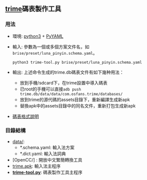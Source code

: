 ## [trime]碼表製作工具

### 用法
- 環境: [python3] + [PyYAML]
- 輸入: 參數為一個或多個方案文件名，如`brise/preset/luna_pinyin.schema.yaml`。

  `python3 trime-tool.py brise/preset/luna_pinyin.schema.yaml`

- 輸出: 上述命令生成的trime.db碼表文件有如下幾种用法：
  - 放到手機/sdcard下，在trime設置中導入碼表
  - 已root的手機可以直接`adb push trime.db/data/data/com.osfans.trime/databases/`
  - 放到trime的源代碼的assets目錄下，重新編譯生成新apk
  - 替換apk中的assets目錄中的同名文件，重新打包生成新apk

- [碼表格式說明](data/README.md)

### 目錄結構
- [data/](data):
  - *.schema.yaml: 輸入法方案
  - *.dict.yaml: 輸入法詞典
- [OpenCC/] : 開放中文繁簡轉換工具
- [trime.apk](trime.apk): 輸入法主程序
- **[trime-tool.py](trime-tool.py)**: 碼表製作工具主程序

[trime]: https://github.com/osfans/trime
[python3]: https://www.python.org/downloads/release/python-340/
[PyYAML]: http://pyyaml.org/wiki/PyYAML
[OpenCC]: https://github.com/BYVoid/OpenCC
[Rime]: https://code.google.com/p/rimeime/
